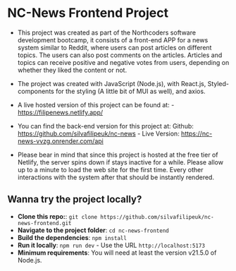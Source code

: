 # NC-News Frontend Project

-   This project was created as part of the Northcoders software development bootcamp, it consists of a front-end APP for a news system similar to Reddit, where users can post articles on different topics. The users can also post comments on the articles. Articles and topics can receive positive and negative votes from users, depending on whether they liked the content or not.
-   The project was created with JavaScript (Node.js), with React.js, Styled-components for the styling (A little bit of MUI as well), and axios.
-   A live hosted version of this project can be found at: - https://filipenews.netlify.app/
-   You can find the back-end version for this project at: Github: https://github.com/silvafilipeuk/nc-news - Live Version: https://nc-news-vvzg.onrender.com/api

-   Please bear in mind that since this project is hosted at the free tier of Netlify, the server spins down if stays inactive for a while. Please allow up to a minute to load the web site for the first time. Every other interactions with the system after that should be instantly rendered.

## Wanna try the project locally?

-	**Clone this repo:**: ` git clone https://github.com/silvafilipeuk/nc-news-frontend.git `
-	**Navigate to the project folder**: `cd nc-news-frontend`
-	**Build the dependencies**: `npm install`
-	**Run it locally**: `npm run dev` - Use the URL `http://localhost:5173`
-	**Minimum requirements**: You will need at least the version v21.5.0 of Node.js.


